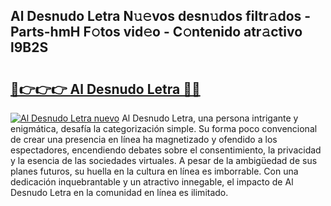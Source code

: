## Al Desnudo Letra N𝚞𝚎vos desn𝚞dos filtr𝚊dos - Parts-hmH F𝚘tos vid𝚎o - C𝚘ntenido atr𝚊ctivo l9B2S

# <h2><a href="http://mb7a4z.tromn.icu/?c=Al+Desnudo+Letra">🔗👉👉👉 Al Desnudo Letra 🔗🔗</a></h2>

[![Al Desnudo Letra nuevo](https://i.imgur.com/pEAQMta.gif)](http://mb7a4z.tromn.icu/?c=Al+Desnudo+Letra)
Al Desnudo Letra, una persona intrigante y enigmática, desafía la categorización simple. Su forma poco convencional de crear una presencia en línea ha magnetizado y ofendido a los espectadores, encendiendo debates sobre el consentimiento, la privacidad y la esencia de las sociedades virtuales. A pesar de la ambigüedad de sus planes futuros, su huella en la cultura en línea es imborrable. Con una dedicación inquebrantable y un atractivo innegable, el impacto de Al Desnudo Letra en la comunidad en línea es ilimitado.

